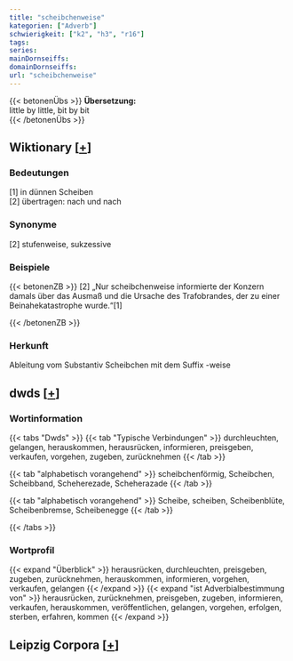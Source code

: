 ```yaml
---
title: "scheibchenweise"
kategorien: ["Adverb"]
schwierigkeit: ["k2", "h3", "r16"]
tags:
series:
mainDornseiffs:
domainDornseiffs:
url: "scheibchenweise"
---
```


{{< betonenÜbs >}}
**Übersetzung:**  
little by little, bit by bit  
{{< /betonenÜbs >}}

## Wiktionary [[+](https://de.wiktionary.org/wiki/scheibchenweise)]

### Bedeutungen
[1] in dünnen Scheiben  
[2] übertragen: nach und nach  

### Synonyme
[2] stufenweise, sukzessive  

### Beispiele
{{< betonenZB >}}
[2] „Nur scheibchenweise informierte der Konzern damals über das Ausmaß und die Ursache des Trafobrandes, der zu einer Beinahekatastrophe wurde.“[1]  

{{< /betonenZB >}}
### Herkunft
Ableitung vom Substantiv Scheibchen mit dem Suffix -weise  



## dwds [[+](https://www.dwds.de/wb/scheibchenweise)]

### Wortinformation
{{< tabs "Dwds" >}}
{{< tab "Typische Verbindungen" >}}
durchleuchten, gelangen, herauskommen, herausrücken, informieren, preisgeben, verkaufen, vorgehen, zugeben, zurücknehmen
{{< /tab >}}

{{< tab "alphabetisch vorangehend" >}}
scheibchenförmig, Scheibchen, Scheibband, Scheherezade, Scheherazade
{{< /tab >}}

{{< tab "alphabetisch vorangehend" >}}
Scheibe, scheiben, Scheibenblüte, Scheibenbremse, Scheibenegge
{{< /tab >}}

{{< /tabs >}}

### Wortprofil
{{< expand "Überblick" >}} herausrücken, durchleuchten, preisgeben, zugeben, zurücknehmen, herauskommen, informieren, vorgehen, verkaufen, gelangen {{< /expand >}}
{{< expand "ist Adverbialbestimmung von" >}} herausrücken, zurücknehmen, preisgeben, zugeben, informieren, verkaufen, herauskommen, veröffentlichen, gelangen, vorgehen, erfolgen, sterben, erfahren, kommen {{< /expand >}}

## Leipzig Corpora [[+](https://corpora.uni-leipzig.de/en/res?word=scheibchenweise&corpusId=deu_newscrawl-public_2018)]

